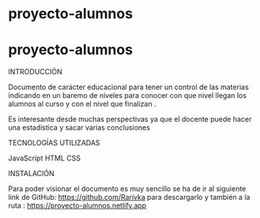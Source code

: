 # proyecto-alumnos

# proyecto-alumnos
INTRODUCCIÓN

Documento  de carácter educacional para tener un control de las materias indicando en un baremo de niveles para conocer con que nivel llegan los alumnos al curso y con el nivel que finalizan .

Es interesante desde muchas perspectivas ya que el docente puede hacer una estadística y sacar varias conclusiones 

TECNOLOGÍAS UTILIZADAS

JavaScript
HTML
CSS

INSTALACIÓN

Para poder visionar el documento es muy sencillo se ha de ir al siguiente link de GitHub: https://github.com/Rarivka para descargarlo  y también a la ruta : https://proyecto-alumnos.netlify.app







